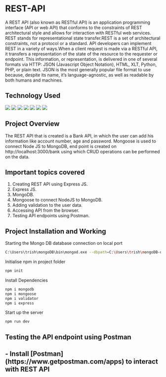 # REST-API
A REST API (also known as RESTful API) is an application programming interface (API or web API) that conforms to the constraints of REST architectural style and allows for interaction with RESTful web services. REST stands for representational state transfer.REST is a set of architectural constraints, not a protocol or a standard. API developers can implement REST in a variety of ways.When a client request is made via a RESTful API, it transfers a representation of the state of the resource to the requester or endpoint. This information, or representation, is delivered in one of several formats via HTTP: JSON (Javascript Object Notation), HTML, XLT, Python, PHP, or plain text. JSON is the most generally popular file format to use because, despite its name, it’s language-agnostic, as well as readable by both humans and machines.
<h2> Technology Used </h2>
<p align="justify">
<img src="https://img.shields.io/badge/-JavaScript-black?style=flat-square&logo=javascript"/>
<img src="https://img.shields.io/badge/-Mongo DB-black?style=flat-square&logo=mongodb"/>
<img src="https://img.shields.io/badge/-Express-black?style=flat-square&logo=express"/>
<img src="https://img.shields.io/badge/-Node JS-black?style=flat-square&logo=node"/>
<img src="https://img.shields.io/badge/-Git-black?style=flat-square&logo=git"/>
<img src="https://img.shields.io/badge/-GitHub-black?style=flat-square&logo=github"/>
<img src="https://img.shields.io/badge/-Postman-black?style=flat-square&logo=postman"/>
</p>
<h2>Project Overview </h2>
<p> The REST API that is created is a Bank API, in which the user can add his information like account number, age and password. Mongoose is used to connect Node JS to MongoDB, end point is created on http://localhost:3000/bank using which CRUD operations can be performed on the data.</p>
<h2> Important topics covered </h2>
<ol>
  <li> Creating REST API using Express JS.</li>
  <li> Express JS.</li>
  <li>MongoDB.</li>
  <li> Mongoose to connect NodeJS to MongoDB.</li>
  <li> Adding validation to the user data.</li>
  <li> Accessing API from the browser. </li>
  <li> Testing API endpoints using Postman. </li>
</ol>
<h2>Project Installation and Working</h2>
<p>Starting the Mongo DB database connection on local port</p>

```Bash
C:\Users\trish\mongoDB\bin\mongod.exe --dbpath=C:\Users\trish\mongoDB-data
```
<p>Initialise npm in project folder</p>

```Bash
npm init
```
<p>Install Dependencies</p>

```Bash
npm i mongodb
npm i mongoose
npm i validator
npm i express
```
<p>Start up the server</p>

```Bash
npm run dev
```
<h2> Testing the API endpoint using Postman <h2>
- Install [Postman](https://www.getpostman.com/apps) to interact with REST API
